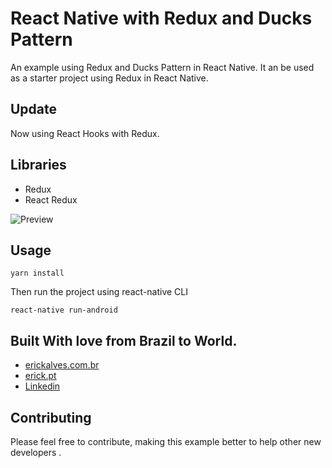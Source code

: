 # React Native with Redux and Ducks Pattern 

An example using Redux and Ducks Pattern in React Native. It an be used as a starter project using Redux in React Native.

## Update

Now using React Hooks with Redux.

## Libraries

* Redux
* React Redux


![Preview](https://i.imgur.com/k6LmQC0.gif)


## Usage

```
yarn install
```

Then run the project using react-native CLI

```
react-native run-android
```

## Built With love from Brazil to World.

* [erickalves.com.br](http://www.erickalves.com.br)
* [erick.pt](http://www.erick.pt)
* [Linkedin](https://www.linkedin.com/in/erick-alves-do-couto-8b1114a/)

## Contributing

Please feel free to contribute, making this example better to help other new developers .




